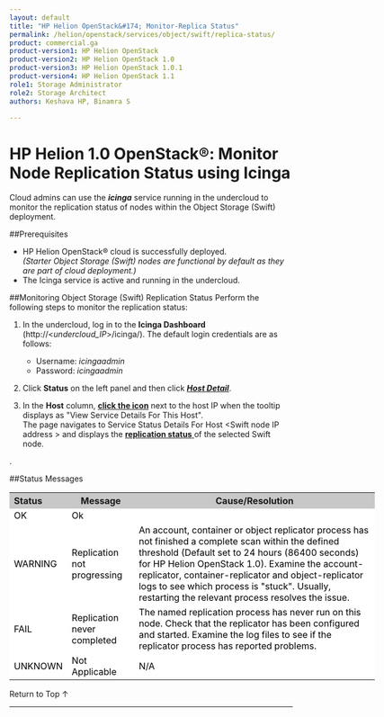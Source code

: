 ```yaml
---
layout: default
title: "HP Helion OpenStack&#174; Monitor-Replica Status"
permalink: /helion/openstack/services/object/swift/replica-status/
product: commercial.ga
product-version1: HP Helion OpenStack
product-version2: HP Helion OpenStack 1.0
product-version3: HP Helion OpenStack 1.0.1
product-version4: HP Helion OpenStack 1.1
role1: Storage Administrator
role2: Storage Architect
authors: Keshava HP, Binamra S

---
```

<!--PUBLISHED-->

<script>

function PageRefresh {
onLoad="window.refresh"
}

PageRefresh();

</script>

<!--
<p style="font-size: small;"> <a href="/helion/openstack/services/object/overview/">&#9664; PREV</a> | <a href="/helion/openstack/services/overview/">&#9650; UP</a> | <a href=" /helion/openstack/services/swift/deployment/"> NEXT &#9654</a> </p>-->


# HP Helion 1.0 OpenStack&#174;: Monitor Node Replication Status using Icinga

Cloud admins can use the ***icinga*** service running in the undercloud to monitor the replication status of nodes within the Object Storage (Swift) deployment. 

##Prerequisites

* HP Helion OpenStack&#174; cloud is successfully deployed.<br>*(Starter Object Storage (Swift) nodes are functional by default as they are part of cloud deployment.)*
* The Icinga service is active and running in the undercloud.


##Monitoring Object Storage (Swift) Replication Status
Perform the following steps to monitor the replication status:

1. In the undercloud, log in to the **Icinga Dashboard** (http://&lt;<i>undercloud_IP</i>&gt;/icinga/). The default login credentials are as follows:
	* Username: *icingaadmin*
	* Password: *icingaadmin* 

2. Click **Status** on the left panel and then click <a href="javascript:window.open('/content/documentation/media/icinga_host-details.png','_blank','toolbar=no,menubar=no,resizable=yes,scrollbars=yes')"><b><i>Host Detail</b></i><!--- (opens in a new window)---></a>.

3. In the **Host** column,  <a href="javascript:window.open('/content/documentation/media/swift_icinga_view-details.png','_blank','toolbar=no,menubar=no,resizable=yes,scrollbars=yes')"><b>click the icon</b><!--- (opens in a new window)----></a>  next to the host IP when the tooltip displays as "View Service Details For This Host". 
<br> The page navigates to  Service Status Details For Host &lt;Swift node IP address &gt; and displays the <a href="javascript:window.open('/content/documentation/media/swift_icinga-replication-status.png','_blank','toolbar=no,menubar=no,resizable=yes,scrollbars=yes')"><b>replication status</b> <!---(opens in a new window)---></a> of the selected Swift node.

<!---
3. In the **Host** column, click the icon next to the host IP to see <a href="javascript:window.open('/content/documentation/media/swift_icinga_view-details.png','_blank','toolbar=no,menubar=no,resizable=yes,scrollbars=yes')"><b><i>Host Status Details For All Hosts</i></b><!--- (opens in a new window)----></a>.
<!---

4. Click the target Swift node IP address to open the <a href="javascript:window.open('/content/documentation/media/swift_icinga-replication-status.png','_blank','toolbar=no,menubar=no,resizable=yes,scrollbars=yes')"><b><i>Service Status Details For Host IP Address</i></b> <!---(opens in a new window)---></a> <!--to see the replication status of the selected Swift node. --->

##Status Messages

<table style="text-align: left; vertical-align: top; width:650px;">
<tr style="background-color: #C8C8C8;">
	<th>Status</th>
	<th><center>Message</center></th>
    <th><center>Cause/Resolution</center></th>
</tr>
<tr style="background-color: white; color: black;">
	<td>OK</td>
	<td>Ok</td>
    <td></td>
</tr>
<tr style="background-color: white; color: black;">
	<td>WARNING </td>
	<td>Replication not progressing</td>
    <td>An account, container or object replicator process has not finished a complete scan  within the defined threshold  (Default set to 24 hours (86400 seconds) for HP Helion OpenStack 1.0). Examine the account-replicator, container-replicator and object-replicator logs to see which process is "stuck". Usually, restarting the relevant process resolves the issue.</td>
</tr>
</tr>
<tr style="background-color: white; color: black;">
	<td>FAIL </td>
	<td>Replication never completed</td>
    <td> The named replication process has never run on this node. Check that the replicator has been configured and started. Examine the log files to see if the replicator process has reported problems.</td>
</tr>
<tr style="background-color: white; color: black;">
	<td>UNKNOWN</td>
	<td>Not Applicable</td>
    <td>N/A</td></tr> 
</table>

<a href="#top" style="padding:14px 0px 14px 0px; text-decoration: none;"> Return to Top &#8593; </a>

----
